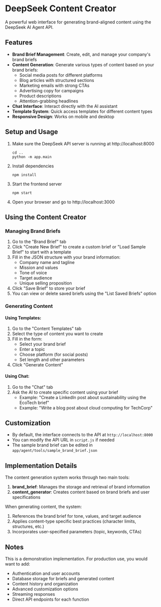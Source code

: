 # DeepSeek Content Creator

A powerful web interface for generating brand-aligned content using the DeepSeek AI Agent API.

## Features

- **Brand Brief Management**: Create, edit, and manage your company's brand briefs
- **Content Generation**: Generate various types of content based on your brand briefs:
  - Social media posts for different platforms
  - Blog articles with structured sections
  - Marketing emails with strong CTAs
  - Advertising copy for campaigns
  - Product descriptions
  - Attention-grabbing headlines
- **Chat Interface**: Interact directly with the AI assistant
- **Template System**: Quick access templates for different content types
- **Responsive Design**: Works on mobile and desktop

## Setup and Usage

1. Make sure the DeepSeek API server is running at http://localhost:8000
   ```
   cd ..
   python -m app.main
   ```

2. Install dependencies
   ```
   npm install
   ```

3. Start the frontend server
   ```
   npm start
   ```

4. Open your browser and go to http://localhost:3000

## Using the Content Creator

### Managing Brand Briefs

1. Go to the "Brand Brief" tab
2. Click "Create New Brief" to create a custom brief or "Load Sample Brief" to start with a template
3. Fill in the JSON structure with your brand information:
   - Company name and tagline
   - Mission and values
   - Tone of voice
   - Target audience
   - Unique selling proposition
4. Click "Save Brief" to store your brief
5. You can view or delete saved briefs using the "List Saved Briefs" option

### Generating Content

#### Using Templates:

1. Go to the "Content Templates" tab
2. Select the type of content you want to create
3. Fill in the form:
   - Select your brand brief
   - Enter a topic
   - Choose platform (for social posts)
   - Set length and other parameters
4. Click "Generate Content"

#### Using Chat:

1. Go to the "Chat" tab
2. Ask the AI to create specific content using your brief
   - Example: "Create a LinkedIn post about sustainability using the EcoTech brief"
   - Example: "Write a blog post about cloud computing for TechCorp"

## Customization

- By default, the interface connects to the API at `http://localhost:8000`
- You can modify the API URL in `script.js` if needed
- The sample brand brief can be edited in `app/agent/tools/sample_brand_brief.json`

## Implementation Details

The content generation system works through two main tools:

1. **brand_brief**: Manages the storage and retrieval of brand information
2. **content_generator**: Creates content based on brand briefs and user specifications

When generating content, the system:
1. References the brand brief for tone, values, and target audience
2. Applies content-type specific best practices (character limits, structures, etc.)
3. Incorporates user-specified parameters (topic, keywords, CTAs)

## Notes

This is a demonstration implementation. For production use, you would want to add:

- Authentication and user accounts
- Database storage for briefs and generated content 
- Content history and organization
- Advanced customization options
- Streaming responses
- Direct API endpoints for each function 
